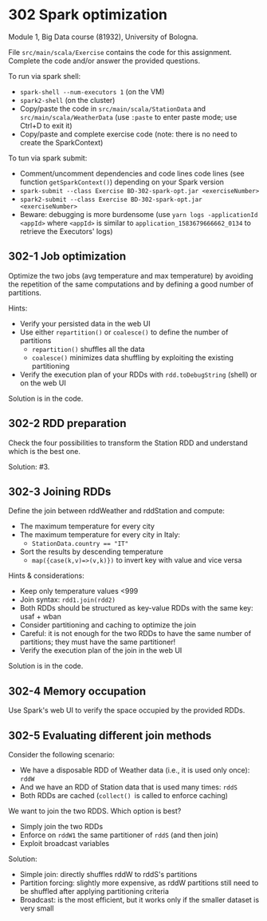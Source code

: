 # 302 Spark optimization

Module 1, Big Data course (81932), University of Bologna.

File ```src/main/scala/Exercise``` contains the code for this assignment. Complete the code and/or answer the provided questions.

To run via spark shell:
- ```spark-shell --num-executors 1``` (on the VM)
- ```spark2-shell``` (on the cluster)
- Copy/paste the code in ```src/main/scala/StationData``` and ```src/main/scala/WeatherData``` (use ```:paste``` to enter paste mode; use Ctrl+D to exit it)
- Copy/paste and complete exercise code (note: there is no need to create the SparkContext)

To tun via spark submit:
- Comment/uncomment dependencies and code lines code lines (see function ```getSparkContext()```) depending on your Spark version
- ```spark-submit --class Exercise BD-302-spark-opt.jar <exerciseNumber>```
- ```spark2-submit --class Exercise BD-302-spark-opt.jar <exerciseNumber>```
- Beware: debugging is more burdensome (use ```yarn logs -applicationId <appId>``` where ```<appId>``` is similar to ```application_1583679666662_0134``` to retrieve the Executors' logs)

## 302-1 Job optimization

Optimize the two jobs (avg temperature and max temperature) by avoiding the repetition of the same computations and by defining a good number of partitions.

Hints:
- Verify your persisted data in the web UI
- Use either ```repartition()``` or ```coalesce()``` to define the number of partitions
  - ```repartition()``` shuffles all the data
  - ```coalesce()``` minimizes data shuffling by exploiting the existing partitioning
- Verify the execution plan of your RDDs with ```rdd.toDebugString``` (shell) or on the web UI

Solution is in the code.

## 302-2 RDD preparation

Check the four possibilities to transform the Station RDD and understand which is the best one.

Solution: #3.

## 302-3 Joining RDDs

Define the join between rddWeather and rddStation and compute:
- The maximum temperature for every city
- The maximum temperature for every city in Italy: 
  - ```StationData.country == "IT"```
- Sort the results by descending temperature
  - ```map({case(k,v)=>(v,k)})``` to invert key with value and vice versa

Hints & considerations:
- Keep only temperature values <999
- Join syntax: ```rdd1.join(rdd2)```
- Both RDDs should be structured as key-value RDDs with the same key: usaf + wban
- Consider partitioning and caching to optimize the join
- Careful: it is not enough for the two RDDs to have the same number of partitions; they must have the same partitioner!
- Verify the execution plan of the join in the web UI

Solution is in the code.

## 302-4 Memory occupation

Use Spark's web UI to verify the space occupied by the provided RDDs.

## 302-5 Evaluating different join methods

Consider the following scenario:
- We have a disposable RDD of Weather data (i.e., it is used only once): ```rddW```
- And we have an RDD of Station data that is used many times: ```rddS```
- Both RDDs are cached (```collect() ```is called to enforce caching)

We want to join the two RDDS. Which option is best?
- Simply join the two RDDs
- Enforce on ```rddW1``` the same partitioner of ```rddS``` (and then join)
- Exploit broadcast variables

Solution:
- Simple join: directly shuffles rddW to rddS's partitions
- Partition forcing: slightly more expensive, as rddW partitions still need to be shuffled after applying partitioning criteria
- Broadcast: is the most efficient, but it works only if the smaller dataset is very small